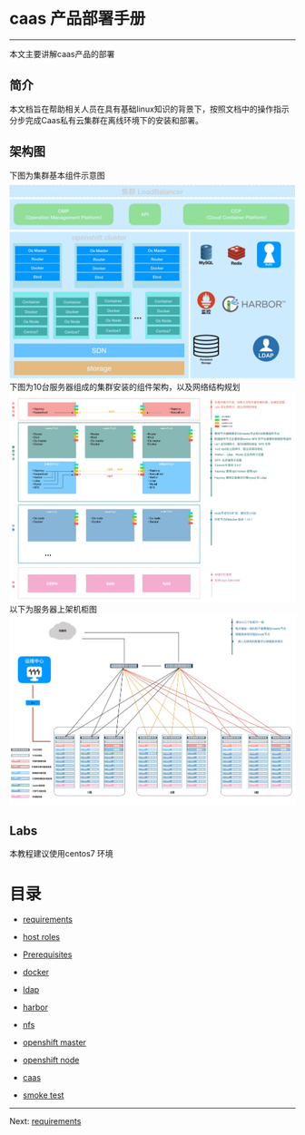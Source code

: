 # caas 产品部署手册

---

本文主要讲解caas产品的部署

## 简介

本文档旨在帮助相关人员在具有基础linux知识的背景下，按照文档中的操作指示分步完成Caas私有云集群在离线环境下的安装和部署。

## 架构图

下图为集群基本组件示意图![](/assets/caas架构图1.jpg)下图为10台服务器组成的集群安装的组件架构，以及网络结构规划![](/assets/caas架构图2.jpg)以下为服务器上架机柜图![](/assets/caas架构图3.jpg)

## Labs

本教程建议使用centos7 环境

# 目录

* [requirements](/requirements.md)
* [host roles](/host-role.md)
* [Prerequisites](/Prerequistes.md)
* [docker](/docker.md)

* [ldap](/ldap.md)
* [harbor](/harbor.md)
* [nfs](/nfs.md)
* [openshift master](/openshift-master.md)
* [openshift node](/openshift-node.md)
* [caas](/caas.md)
* [smoke test](/smoke-test.md)

---

Next: [requirements](/requirements.md)

